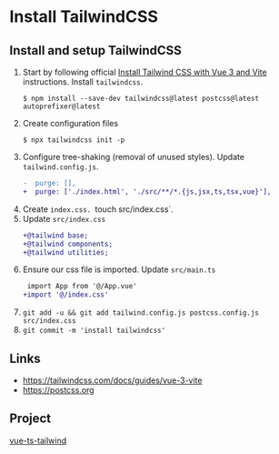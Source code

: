 # Install TailwindCSS

## Install and setup TailwindCSS

1. Start by following official [Install Tailwind CSS with Vue 3 and Vite](https://tailwindcss.com/docs/guides/vue-3-vite) instructions. Install `tailwindcss`.
    ```console
    $ npm install --save-dev tailwindcss@latest postcss@latest autoprefixer@latest
    ```
1. Create configuration files
    ```console
    $ npx tailwindcss init -p
    ```
1. Configure tree-shaking (removal of unused styles). Update `tailwind.config.js`.
    ```diff
    -  purge: [],
    +  purge: ['./index.html', './src/**/*.{js,jsx,ts,tsx,vue}'],
    ```
1. Create `index.css. `touch src/index.css`.
1. Update `src/index.css`
    ```diff
    +@tailwind base;
    +@tailwind components;
    +@tailwind utilities;
    ```
1. Ensure our css file is imported. Update `src/main.ts`
    ```diff
     import App from '@/App.vue'
    +import '@/index.css'
    ```
1. `git add -u && git add tailwind.config.js postcss.config.js src/index.css`
1. `git commit -m 'install tailwindcss'`

## Links

-   https://tailwindcss.com/docs/guides/vue-3-vite
-   https://postcss.org

## Project

[vue-ts-tailwind](https://github.com/imomaliev/vue-ts-tailwind)
